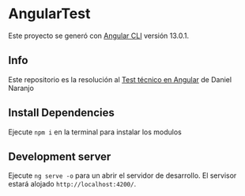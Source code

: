 # AngularTest

Este proyecto se generó con  [Angular CLI](https://github.com/angular/angular-cli) versión 13.0.1.

## Info

Este repositorio es la resolución al [Test técnico en Angular](https://gitlab.com/danielnaranjo/angular-reusable-test) de Daniel Naranjo
## Install Dependencies 

Ejecute `npm i` en la terminal para instalar los modulos
## Development server

Ejecute `ng serve -o` para un abrir el servidor de desarrollo.
El servisor estará alojado `http://localhost:4200/`.